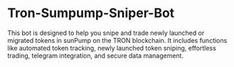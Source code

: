 # Tron-Sumpump-Sniper-Bot
This bot is designed to help you snipe and trade newly launched or migrated tokens in sunPump on the TRON blockchain. It includes functions like automated token tracking, newly launched token sniping, effortless trading, telegram integration, and secure data management.
